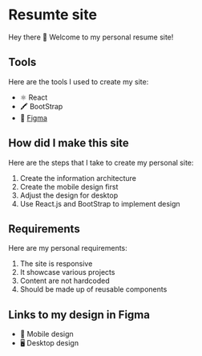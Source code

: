 # Resumte site

Hey there 👋 Welcome to my personal resume site!

## Tools

Here are the tools I used to create my site:

- ⚛️ React
- 🖍️ BootStrap
- 🎨 [Figma](#links-to-my-design-in-figma)

## How did I make this site

Here are the steps that I take to create my personal site:
1. Create the information architecture
2. Create the mobile design first
3. Adjust the design for desktop
4. Use React.js and BootStrap to implement design

## Requirements

Here are my personal requirements:
1. The site is responsive
2. It showcase various projects
3. Content are not hardcoded 
4. Should be made up of reusable components

## Links to my design in Figma
- 📱 Mobile design
- 🖥️ Desktop design